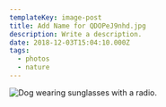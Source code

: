 ```yaml
---
templateKey: image-post
title: Add Name for QDOPeJ9nhd.jpg
description: Write a description.
date: 2018-12-03T15:04:10.000Z
tags:
  - photos
  - nature
---
```

![Dog wearing sunglasses with a radio.](/img/QDOPeJ9nhd.jpg)
